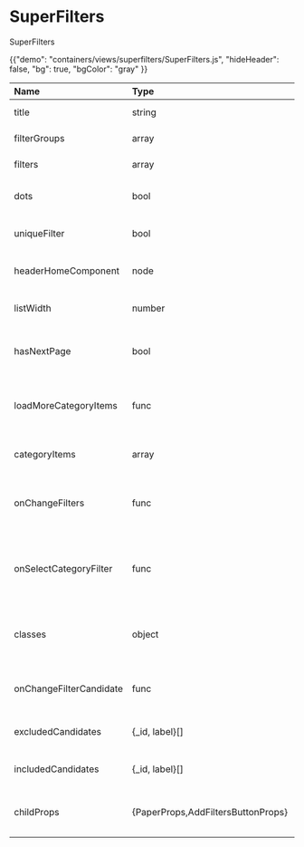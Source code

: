 # SuperFilters


<p class="description">SuperFilters</p>

{{"demo": "containers/views/superfilters/SuperFilters.js", "hideHeader": false, "bg": true, "bgColor": "gray" }}


| Name | Type | Default | Description |
|:-----|:-----|:--------|:------------|
| <span class="prop-name">title</span>                   | <span class="prop-type">string</span>          |                                         | Title for card in home                                           |
| <span class="prop-name">filterGroups</span>            | <span class="prop-type">array</span>           |                                         | List of filter groups                                            |
| <span class="prop-name">filters</span>                 | <span class="prop-type">array</span>           |                                         | List of applied filters                                          |
| <span class="prop-name">dots</span>                    | <span class="prop-type">bool</span>            | <span class="prop-default">false</span> | support dots in card with tooltip                                |
| <span class="prop-name">uniqueFilter</span>            | <span class="prop-type">bool</span>            | <span class="prop-default">false</span> | support dots in card with tooltip                                |
| <span class="prop-name">headerHomeComponent</span>     | <span class="prop-type">node</span>            | <span class="prop-default">null</span>  | Element to show in header home                                   |
| <span class="prop-name">listWidth</span>               | <span class="prop-type">number</span>          | <span class="prop-default">204</span>   | Width for virtualized category list                              |
| <span class="prop-name">hasNextPage</span>             | <span class="prop-type">bool</span>            | <span class="prop-default">false</span> | Indicates if category list has more items to load                |
| <span class="prop-name">loadMoreCategoryItems</span>   | <span class="prop-type">func</span>            |                                         | Callback to be invoked when more rows must be loaded             |
| <span class="prop-name">categoryItems</span>           | <span class="prop-type">array</span>           |                                         | List of category items                                           |
| <span class="prop-name">onChangeFilters</span>         | <span class="prop-type">func</span>            |                                         | Callback to be invoked when create, update, delete filters       |
| <span class="prop-name">onSelectCategoryFilter</span>  | <span class="prop-type">func</span>            |                                         | Callback to be invoked when enter in category type filter config |
| <span class="prop-name">classes</span>                 | <span class="prop-type">object</span>          |                                         | Override or extend the styles applied to the component.          |
| <span class="prop-name">onChangeFilterCandidate</span> | <span class="prop-type">func</span>            |                                         | campo para actualizar los array de candidatos                                          |
| <span class="prop-name">excludedCandidates</span>      | <span class="prop-type">{_id, label}[]</span>  |                                         | array de candidatos excluidos                                    |
| <span class="prop-name">includedCandidates</span>      | <span class="prop-type">{_id, label}[]</span>  |                                         | array de candidatos incluidos                                    |
| <span class="prop-name">childProps</span>      | <span class="prop-type">{PaperProps,AddFiltersButtonProps}</span>  |                                         | Acceso a los props de los componentes internos                                    |

